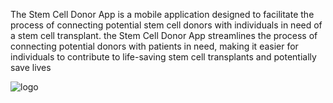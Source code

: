 The Stem Cell Donor App is a mobile application designed to facilitate the process of connecting potential stem cell donors with individuals in need of a stem cell transplant.
the Stem Cell Donor App streamlines the process of connecting potential donors with patients in need, making it easier for individuals to contribute to life-saving stem cell transplants and potentially save lives


![logo](https://github.com/ShubhamkrTiwari/CellQuest/assets/113415740/a6447359-5cb9-4636-b91c-81d546194d0b)
